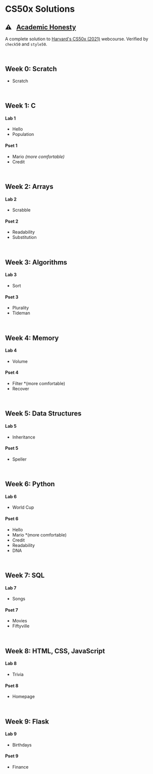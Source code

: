 # CS50x Solutions

## ⚠️ &nbsp; [Academic Honesty](https://cs50.harvard.edu/x/2021/honesty/)
A complete solution to [Harvard's CS50x (2021)](https://cs50.harvard.edu/x/2021/) webcourse.
Verified by `check50` and `style50`.

<br/>

## Week 0: Scratch
- Scratch

<br/>

## Week 1: C
#### Lab 1
- Hello
- Population
#### Pset 1
- Mario *(more comfortable)*
- Credit

<br/>

## Week 2: Arrays
#### Lab 2
- Scrabble
#### Pset 2
- Readability
- Substitution

<br/>

## Week 3: Algorithms
#### Lab 3
- Sort
#### Pset 3
- Plurality
- Tideman

<br/>

## Week 4: Memory
#### Lab 4
- Volume
#### Pset 4
- Filter *(more comfortable)
- Recover

<br/>

## Week 5: Data Structures
#### Lab 5
- Inheritance
#### Pset 5
- Speller

<br/>

## Week 6: Python
#### Lab 6
- World Cup
#### Pset 6
- Hello
- Mario *(more comfortable)
- Credit
- Readability
- DNA

<br/>

## Week 7: SQL
#### Lab 7
- Songs
#### Pset 7
- Movies
- Fiftyville

<br/>

## Week 8: HTML, CSS, JavaScript
#### Lab 8
- Trivia
#### Pset 8
- Homepage

<br/>

## Week 9: Flask
#### Lab 9
- Birthdays
#### Pset 9
- Finance
